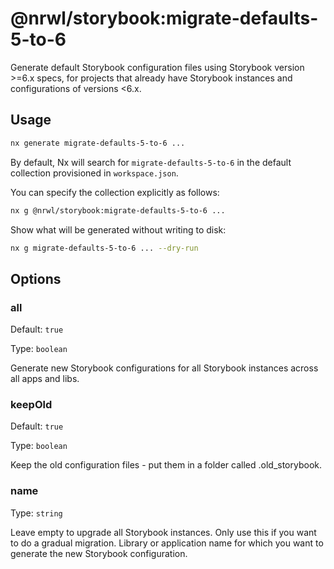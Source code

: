 # @nrwl/storybook:migrate-defaults-5-to-6

Generate default Storybook configuration files using Storybook version >=6.x specs, for projects that already have Storybook instances and configurations of versions <6.x.

## Usage

```bash
nx generate migrate-defaults-5-to-6 ...
```

By default, Nx will search for `migrate-defaults-5-to-6` in the default collection provisioned in `workspace.json`.

You can specify the collection explicitly as follows:

```bash
nx g @nrwl/storybook:migrate-defaults-5-to-6 ...
```

Show what will be generated without writing to disk:

```bash
nx g migrate-defaults-5-to-6 ... --dry-run
```

## Options

### all

Default: `true`

Type: `boolean`

Generate new Storybook configurations for all Storybook instances across all apps and libs.

### keepOld

Default: `true`

Type: `boolean`

Keep the old configuration files - put them in a folder called .old_storybook.

### name

Type: `string`

Leave empty to upgrade all Storybook instances. Only use this if you want to do a gradual migration. Library or application name for which you want to generate the new Storybook configuration.
